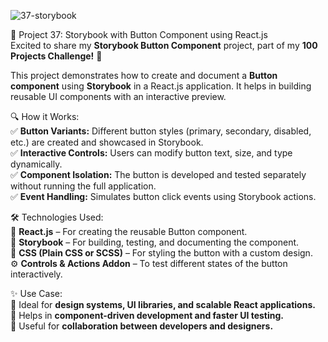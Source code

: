   ![37-storybook](https://github.com/user-attachments/assets/c66b7bb4-a948-4065-aa54-bc8163a7ed2f)

📖 Project 37: Storybook with Button Component using React.js  
Excited to share my **Storybook Button Component** project, part of my **100 Projects Challenge!** 🎉  

This project demonstrates how to create and document a **Button component** using **Storybook** in a React.js application. It helps in building reusable UI components with an interactive preview.  

🔍 How it Works:  
✅ **Button Variants:** Different button styles (primary, secondary, disabled, etc.) are created and showcased in Storybook.  
✅ **Interactive Controls:** Users can modify button text, size, and type dynamically.  
✅ **Component Isolation:** The button is developed and tested separately without running the full application.  
✅ **Event Handling:** Simulates button click events using Storybook actions.  

🛠️ Technologies Used:  
🚀 **React.js** – For creating the reusable Button component.  
📖 **Storybook** – For building, testing, and documenting the component.  
🎨 **CSS (Plain CSS or SCSS)** – For styling the button with a custom design.  
⚙️ **Controls & Actions Addon** – To test different states of the button interactively.  

✨ Use Case:  
🔹 Ideal for **design systems, UI libraries, and scalable React applications.**  
🔹 Helps in **component-driven development and faster UI testing.**  
🔹 Useful for **collaboration between developers and designers.**  
